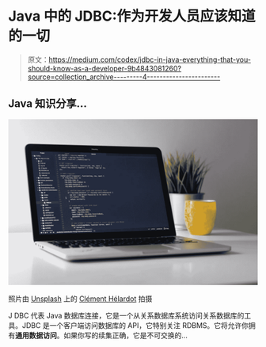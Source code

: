 # Java 中的 JDBC:作为开发人员应该知道的一切

> 原文：<https://medium.com/codex/jdbc-in-java-everything-that-you-should-know-as-a-developer-9b4843081260?source=collection_archive---------4----------------------->

## Java 知识分享…

![](img/29e38ebb9ed3867db261ccc102fba581.png)

照片由 [Unsplash](https://unsplash.com/s/photos/java?utm_source=unsplash&utm_medium=referral&utm_content=creditCopyText) 上的 [Clément Hélardot](https://unsplash.com/@clemhlrdt?utm_source=unsplash&utm_medium=referral&utm_content=creditCopyText) 拍摄

J DBC 代表 Java 数据库连接，它是一个从关系数据库系统访问关系数据库的工具。JDBC 是一个客户端访问数据库的 API，它特别关注 RDBMS。它将允许你拥有**通用数据访问**。如果你写的续集正确，它是不可交换的…